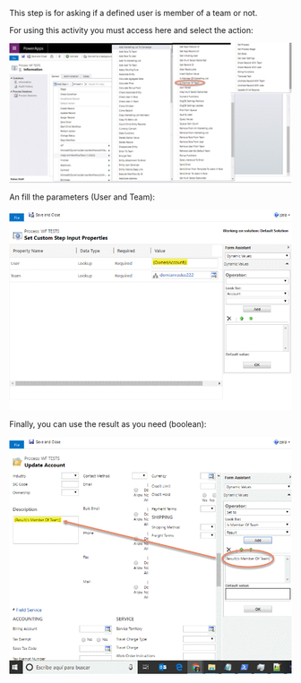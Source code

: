 This step is for asking if a defined user is member of a team or not.

For using this activity you must access here and select the action:

![](IsMemberOfTeam1.gif)

An fill the parameters (User and Team):

![](IsMemberOfTeam2.gif)

Finally, you can use the result as you need (boolean):

![](IsMemberOfTeam3.gif)
